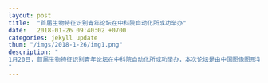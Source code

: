 ```yaml
---
layout: post
title:  "首届生物特征识别青年论坛在中科院自动化所成功举办"
date:   2018-01-26 09:40:02 +0700
categories: jekyll update
thum: "/imgs/2018-1-26/img1.png"
description: "
1月20日，首届生物特征识别青年论坛在中科院自动化所成功举办，本次论坛是由中国图像图形学学会主办，智能感知与计算研究中心和CSIG视觉大数据专委会承办，银河水滴科技（北京）有限公司独家赞助。论坛期间，来自中国人民公安大学的唐云祁副教授、中科院空间应用中心的董文博副研究员、银河水滴科技（北京）有限公司战略合作总监张曼博士、北京中科虹霸科技有限公司生物特征识别实验室主任刘京博士、中科院自动化所李琦、宋凌霄、刘菲等多位青年学者受邀做论坛报告，分享了相关领域的最新研究成果。
"
---
```


<script>
(function(){
	if(window.event)
  		window.event.returnValue = false;
	window.location.href='https://mp.weixin.qq.com/s/DZ_AtMzONMeKzxsWUumg9Q';
})();
</script>
